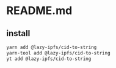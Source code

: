 # README.md

    

## install

```bash
yarn add @lazy-ipfs/cid-to-string
yarn-tool add @lazy-ipfs/cid-to-string
yt add @lazy-ipfs/cid-to-string
```

